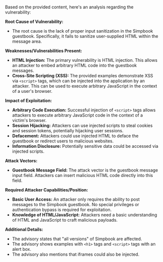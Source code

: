 Based on the provided content, here's an analysis regarding the vulnerability:

**Root Cause of Vulnerability:**

*   The root cause is the lack of proper input sanitization in the Simpbook guestbook. Specifically, it fails to sanitize user-supplied HTML within the message area.

**Weaknesses/Vulnerabilities Present:**

*   **HTML Injection:** The primary vulnerability is HTML injection. This allows an attacker to embed arbitrary HTML code into the guestbook messages.
*   **Cross-Site Scripting (XSS):** The provided examples demonstrate XSS via `<script>` tags, which can be injected into the application by an attacker. This can be used to execute arbitrary JavaScript in the context of a user's browser.

**Impact of Exploitation:**

*   **Arbitrary Code Execution:** Successful injection of `<script>` tags allows attackers to execute arbitrary JavaScript code in the context of a victim's browser.
*   **Session Hijacking:** Attackers can use injected scripts to steal cookies and session tokens, potentially hijacking user sessions.
*   **Defacement:** Attackers could use injected HTML to deface the guestbook or redirect users to malicious websites.
*   **Information Disclosure:** Potentially sensitive data could be accessed via injected scripts.

**Attack Vectors:**

*   **Guestbook Message Field:** The attack vector is the guestbook message input field. Attackers can insert malicious HTML code directly into this field.

**Required Attacker Capabilities/Position:**

*   **Basic User Access:** An attacker only requires the ability to post messages to the Simpbook guestbook. No special privileges or authentication bypass is required for exploitation.
*   **Knowledge of HTML/JavaScript:** Attackers need a basic understanding of HTML and JavaScript to craft malicious payloads.

**Additional Details:**
* The advisory states that "all versions" of Simpbook are affected.
* The advisory shows examples with `<h1>` tags and `<script>` tags with an alert box.
* The advisory also mentions that iframes could also be injected.